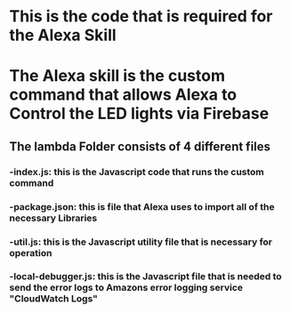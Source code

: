 # This is the code that is required for the Alexa Skill 
# The Alexa skill is the custom command that allows Alexa to Control the LED lights via Firebase

## The lambda Folder consists of 4 different files
###   -index.js: this is the Javascript code that runs the custom command
###   -package.json: this is file that Alexa uses to import all of the necessary Libraries
###   -util.js: this is the Javascript utility file that is necessary for operation
###   -local-debugger.js: this is the Javascript file that is needed to send the error logs to Amazons error logging service "CloudWatch Logs"
